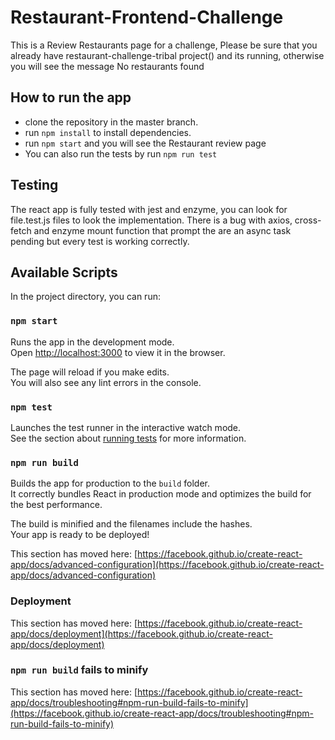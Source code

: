 # Restaurant-Frontend-Challenge

This is a Review Restaurants page for a challenge, Please be sure that you already have restaurant-challenge-tribal project() and its running, otherwise you will see the message No restaurants found

## How to run the app

- clone the repository in the master branch.
- run `npm install` to install dependencies.
- run `npm start` and you will see the Restaurant review page
- You can also run the tests by run `npm run test`

## Testing

The react app is fully tested with jest and enzyme, you can look for file.test.js files to look the implementation.
There is a bug with axios, cross-fetch and enzyme mount function that prompt the are an async task pending but every test is working correctly.

## Available Scripts

In the project directory, you can run:

### `npm start`

Runs the app in the development mode.\
Open [http://localhost:3000](http://localhost:3000) to view it in the browser.

The page will reload if you make edits.\
You will also see any lint errors in the console.

### `npm test`

Launches the test runner in the interactive watch mode.\
See the section about [running tests](https://facebook.github.io/create-react-app/docs/running-tests) for more information.

### `npm run build`

Builds the app for production to the `build` folder.\
It correctly bundles React in production mode and optimizes the build for the best performance.

The build is minified and the filenames include the hashes.\
Your app is ready to be deployed!

This section has moved here: [https://facebook.github.io/create-react-app/docs/advanced-configuration](https://facebook.github.io/create-react-app/docs/advanced-configuration)

### Deployment

This section has moved here: [https://facebook.github.io/create-react-app/docs/deployment](https://facebook.github.io/create-react-app/docs/deployment)

### `npm run build` fails to minify

This section has moved here: [https://facebook.github.io/create-react-app/docs/troubleshooting#npm-run-build-fails-to-minify](https://facebook.github.io/create-react-app/docs/troubleshooting#npm-run-build-fails-to-minify)
